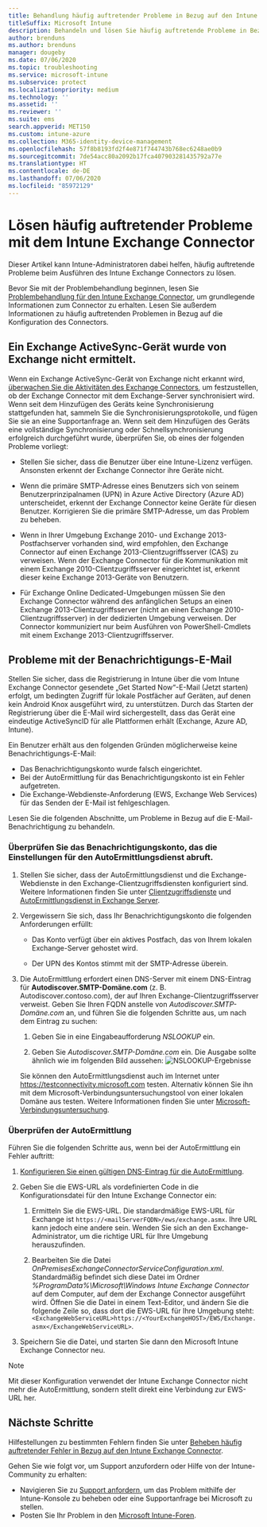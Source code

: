 ```yaml
---
title: Behandlung häufig auftretender Probleme in Bezug auf den Intune Exchange Connector
titleSuffix: Microsoft Intune
description: Behandeln und lösen Sie häufig auftretende Probleme in Bezug auf den lokalen Microsoft Intune Exchange Connector.
author: brenduns
ms.author: brenduns
manager: dougeby
ms.date: 07/06/2020
ms.topic: troubleshooting
ms.service: microsoft-intune
ms.subservice: protect
ms.localizationpriority: medium
ms.technology: ''
ms.assetid: ''
ms.reviewer: ''
ms.suite: ems
search.appverid: MET150
ms.custom: intune-azure
ms.collection: M365-identity-device-management
ms.openlocfilehash: 57f8b8193fd2f4e871f744743b768ec6248ae0b9
ms.sourcegitcommit: 7de54acc80a2092b17fca407903281435792a77e
ms.translationtype: HT
ms.contentlocale: de-DE
ms.lasthandoff: 07/06/2020
ms.locfileid: "85972129"
---
```

# <a name="resolve-common-problems-with-the-intune-exchange-connector"></a>Lösen häufig auftretender Probleme mit dem Intune Exchange Connector
 
Dieser Artikel kann Intune-Administratoren dabei helfen, häufig auftretende Probleme beim Ausführen des Intune Exchange Connectors zu lösen.

Bevor Sie mit der Problembehandlung beginnen, lesen Sie [Problembehandlung für den Intune Exchange Connector](troubleshoot-exchange-connector.md), um grundlegende Informationen zum Connector zu erhalten. Lesen Sie außerdem Informationen zu häufig auftretenden Problemen in Bezug auf die Konfiguration des Connectors.

## <a name="an-exchange-activesync-device-isnt-discovered-from-exchange"></a>Ein Exchange ActiveSync-Gerät wurde von Exchange nicht ermittelt.

Wenn ein Exchange ActiveSync-Gerät von Exchange nicht erkannt wird, [überwachen Sie die Aktivitäten des Exchange Connectors](exchange-connector-install.md#on-premises-intune-exchange-connector-high-availability-support), um festzustellen, ob der Exchange Connector mit dem Exchange-Server synchronisiert wird. Wenn seit dem Hinzufügen des Geräts keine Synchronisierung stattgefunden hat, sammeln Sie die Synchronisierungsprotokolle, und fügen Sie sie an eine Supportanfrage an. Wenn seit dem Hinzufügen des Geräts eine vollständige Synchronisierung oder Schnellsynchronisierung erfolgreich durchgeführt wurde, überprüfen Sie, ob eines der folgenden Probleme vorliegt:

- Stellen Sie sicher, dass die Benutzer über eine Intune-Lizenz verfügen. Ansonsten erkennt der Exchange Connector ihre Geräte nicht.

- Wenn die primäre SMTP-Adresse eines Benutzers sich von seinem Benutzerprinzipalnamen (UPN) in Azure Active Directory (Azure AD) unterscheidet, erkennt der Exchange Connector keine Geräte für diesen Benutzer. Korrigieren Sie die primäre SMTP-Adresse, um das Problem zu beheben.

- Wenn in Ihrer Umgebung Exchange 2010- und Exchange 2013-Postfachserver vorhanden sind, wird empfohlen, den Exchange Connector auf einen Exchange 2013-Clientzugriffsserver (CAS) zu verweisen. Wenn der Exchange Connector für die Kommunikation mit einem Exchange 2010-Clientzugriffsserver eingerichtet ist, erkennt dieser keine Exchange 2013-Geräte von Benutzern.

- Für Exchange Online Dedicated-Umgebungen müssen Sie den Exchange Connector während des anfänglichen Setups an einen Exchange 2013-Clientzugriffsserver (nicht an einen Exchange 2010-Clientzugriffsserver) in der dedizierten Umgebung verweisen. Der Connector kommuniziert nur beim Ausführen von PowerShell-Cmdlets mit einem Exchange 2013-Clientzugriffsserver.

## <a name="problems-with-the-notification-email-message"></a>Probleme mit der Benachrichtigungs-E-Mail

Stellen Sie sicher, dass die Registrierung in Intune über die vom Intune Exchange Connector gesendete „Get Started Now“-E-Mail (Jetzt starten) erfolgt, um bedingten Zugriff für lokale Postfächer auf Geräten, auf denen kein Android Knox ausgeführt wird, zu unterstützen. Durch das Starten der Registrierung über die E-Mail wird sichergestellt, dass das Gerät eine eindeutige ActiveSyncID für alle Plattformen erhält (Exchange, Azure AD, Intune).

Ein Benutzer erhält aus den folgenden Gründen möglicherweise keine Benachrichtigungs-E-Mail:

- Das Benachrichtigungskonto wurde falsch eingerichtet.
- Bei der AutoErmittlung für das Benachrichtigungskonto ist ein Fehler aufgetreten.
- Die Exchange-Webdienste-Anforderung (EWS, Exchange Web Services) für das Senden der E-Mail ist fehlgeschlagen.

Lesen Sie die folgenden Abschnitte, um Probleme in Bezug auf die E-Mail-Benachrichtigung zu behandeln.

### <a name="check-the-notification-account-that-retrieves-autodiscover-settings"></a>Überprüfen Sie das Benachrichtigungskonto, das die Einstellungen für den AutoErmittlungsdienst abruft.

1. Stellen Sie sicher, dass der AutoErmittlungsdienst und die Exchange-Webdienste in den Exchange-Clientzugriffsdiensten konfiguriert sind. Weitere Informationen finden Sie unter [Clientzugriffsdienste](https://docs.microsoft.com/Exchange/architecture/client-access/client-access) und [AutoErmittlungsdienst in Exchange Server](https://docs.microsoft.com/Exchange/architecture/client-access/autodiscover?view=exchserver-2019).

2. Vergewissern Sie sich, dass Ihr Benachrichtigungskonto die folgenden Anforderungen erfüllt:

   - Das Konto verfügt über ein aktives Postfach, das von Ihrem lokalen Exchange-Server gehostet wird.

   - Der UPN des Kontos stimmt mit der SMTP-Adresse überein.

3. Die AutoErmittlung erfordert einen DNS-Server mit einem DNS-Eintrag für **Autodiscover.SMTP-Domäne.com** (z. B. Autodiscover.contoso.com), der auf Ihren Exchange-Clientzugriffsserver verweist. Geben Sie Ihren FQDN anstelle von *Autodiscover.SMTP-Domäne.com* an, und führen Sie die folgenden Schritte aus, um nach dem Eintrag zu suchen:

   1. Geben Sie in eine Eingabeaufforderung *NSLOOKUP* ein.

   2. Geben Sie *Autodiscover.SMTP-Domäne.com* ein. Die Ausgabe sollte ähnlich wie im folgenden Bild aussehen: ![NSLOOKUP-Ergebnisse](./media/troubleshoot-exchange-connector-common-problems/nslookup-results.png
      )

   Sie können den AutoErmittlungsdienst auch im Internet unter https://testconnectivity.microsoft.com testen. Alternativ können Sie ihn mit dem Microsoft-Verbindungsuntersuchungstool von einer lokalen Domäne aus testen. Weitere Informationen finden Sie unter [Microsoft-Verbindungsuntersuchung](https://docs.microsoft.com/previous-versions/office/exchange-remote-connectivity/jj851141(v=exchg.80)).


### <a name="check-autodiscover"></a>Überprüfen der AutoErmittlung

Führen Sie die folgenden Schritte aus, wenn bei der AutoErmittlung ein Fehler auftritt:

1. [Konfigurieren Sie einen gültigen DNS-Eintrag für die AutoErmittlung](https://docs.microsoft.com/previous-versions/exchange-server/exchange-150/mt473798(v=exchg.150)).

2. Geben Sie die EWS-URL als vordefinierten Code in die Konfigurationsdatei für den Intune Exchange Connector ein:

   1. Ermitteln Sie die EWS-URL. Die standardmäßige EWS-URL für Exchange ist `https://<mailServerFQDN>/ews/exchange.asmx`. Ihre URL kann jedoch eine andere sein. Wenden Sie sich an den Exchange-Administrator, um die richtige URL für Ihre Umgebung herauszufinden.

   2. Bearbeiten Sie die Datei *OnPremisesExchangeConnectorServiceConfiguration.xml*. Standardmäßig befindet sich diese Datei im Ordner *%ProgramData%\Microsoft\Windows Intune Exchange Connector* auf dem Computer, auf dem der Exchange Connector ausgeführt wird. Öffnen Sie die Datei in einem Text-Editor, und ändern Sie die folgende Zeile so, dass dort die EWS-URL für Ihre Umgebung steht: `<ExchangeWebServiceURL>https://<YourExchangeHOST>/EWS/Exchange.asmx</ExchangeWebServiceURL>`.

3. Speichern Sie die Datei, und starten Sie dann den Microsoft Intune Exchange Connector neu.

>[!NOTE]
> Mit dieser Konfiguration verwendet der Intune Exchange Connector nicht mehr die AutoErmittlung, sondern stellt direkt eine Verbindung zur EWS-URL her.

## <a name="next-steps"></a>Nächste Schritte

Hilfestellungen zu bestimmten Fehlern finden Sie unter [Beheben häufig auftretender Fehler in Bezug auf den Intune Exchange Connector](troubleshoot-exchange-connector-common-errors.md).

Gehen Sie wie folgt vor, um Support anzufordern oder Hilfe von der Intune-Community zu erhalten:

- Navigieren Sie zu [Support anfordern](../fundamentals/get-support.md), um das Problem mithilfe der Intune-Konsole zu beheben oder eine Supportanfrage bei Microsoft zu stellen.
- Posten Sie Ihr Problem in den [Microsoft Intune-Foren](https://social.technet.microsoft.com/Forums/home?forum=microsoftintuneprod).